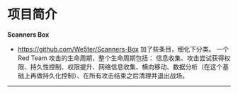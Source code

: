 # 项目简介
**Scanners Box**
- https://github.com/We5ter/Scanners-Box    加了些条目，细化下分类。
一个 Red Team 攻击的生命周期，整个生命周期包括：
信息收集、攻击尝试获得权限、持久性控制、权限提升、网络信息收集、横向移动、数据分析（在这个基础上再做持久化控制）、在所有攻击结束之后清理并退出战场。
***
